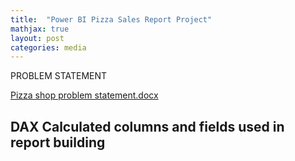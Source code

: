 ```yaml
---
title:  "Power BI Pizza Sales Report Project"
mathjax: true
layout: post
categories: media
---
```


PROBLEM STATEMENT

[Pizza shop problem statement.docx](https://github.com/Mugisha112/Mugisha112.github.io/files/12656316/Pizza.shop.problem.statement.docx)

## DAX Calculated columns and fields used in report building



